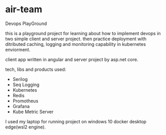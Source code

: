 # air-team
Devops PlayGround

this is a playground project for learning about how to implement devops in two simple client and server project. 
then practice deployment with ditributed caching, logging and monitoring capability in kubernetes enviorment.

client app written in angular and server project by asp.net core.

tech, libs and products used:

- Serilog
- Seq Logging
- Kubernetes
- Redis
- Promotheus
- Grafana
- Kube Metric Server

I used my laptop for running project on windows 10 docker desktop edge(wsl2 engine).
